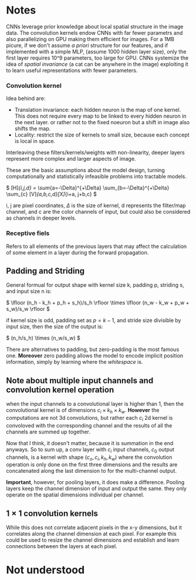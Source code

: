# Notes

CNNs leverage prior knowledge about local spatial structure in the image data. The convolution kernels endow CNNs with far fewer parametrs and also parallelizing on GPU making them efficient for images. For a 1MB picure, if we don't assume _a priori_ structure for our features, and if implemented with a simple MLP, (assume 1000 hidden layer size), only the first layer requires 10^9 parameters, too large for GPU. CNNs systemize the idea of _spatial invariance_ (a cat can be anywhere in the image) exploiting it to learn useful representations with fewer parameters.

### Convolution kernel
Idea behind are:

* Translation invariance: each hidden neuron is the map of one kernel. This does not require every map to be linked to every hidden neuron in the next layer. or rather not to the fixed noeuron but a shift in image also shifts the map.
* Locality: restrict the size of kernels to small size, because each concept is local in space. 

Interleaving these filters/kernels/weights with non-linearity, deeper layers represent more complex and larger aspects of image.

These are the basic assumptions about the model design, turning computationally and statistically infeasible problems into tractable models.

$
[H]_{i,j,d} = \sum_{a=-\Delta}^{+\Delta} \sum_{b=-\Delta}^{+\Delta} \sum_{c} [V]_{a,b,c,d}[X]_{i+a, j+b,c}
$

i, j are pixel coordinates, $\Delta$ is the size of kernel, d represents the filter/map channel, and c are the color channels of input, but could also be considered as channels in deeper levels.

### Receptive fiels
Refers to all elements of the previous layers that may affect the calculation of some element in a layer during the forward propagation.

## Padding and Striding
General formual for output shape with kernel size k, padding p, striding s, and input size n is:

$
\lfloor (n_h - k_h + p_h + s_h)/s_h \rfloor \times \lfloor (n_w - k_w + p_w + s_w)/s_w \rfloor
$

if kernel size is odd, padding set as $p = k - 1$, and stride size divisible by input size, then the size of the output is:

$
(n_h/s_h) \times (n_w/s_w)
$

There are alternatives to padding, but zero-padding is the most famous one. **Moreover** zero padding allows the model to encode implicit position information, simply by learning where the _whitespace_ is.

## **Note** about multiple input channels and convolution kernel operation
when the input channels to a convolutional layer is higher than 1, then the convolutional kernel is of dimensions $c_i \times k_h \times k_w$. **However** the computations are not 3d convolutions, but rather each $c_i$ 2d kernel is convoloved with the corresponding channel and the results of all the channels are summed up together.

Now that I think, it doesn't matter, because it is summation in the end anyways. So to sum up, a conv layer with $c_i$ input channels, $c_0$ output channels, is a kernel with shape $(c_o, c_i, k_h, k_w)$ where the convolution operation is only done on the first three dimensions and the results are concatenated along the last dimension to for the multi-channel output.

**Important**, however, for pooling layers, it does make a difference. Pooling layers keep the channel dimension of input and output the same. they only operate on the spatial dimensions individual per channel.

## $1 \times 1$ convolution kernels
While this does not correlate adjacent pixels in the x-y dimensions, but it correlates along the channel dimension at each pixel. For example this could be used to resize the channel dimensions and establish and learn connections between the layers at each pixel.

# Not understood 